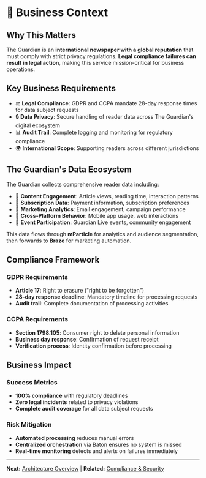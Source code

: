 # 🎯 Business Context

## Why This Matters

The Guardian is an **international newspaper with a global reputation** that must comply with strict privacy regulations. **Legal compliance failures can result in legal action**, making this service mission-critical for business operations.

## Key Business Requirements

- ⚖️ **Legal Compliance**: GDPR and CCPA mandate 28-day response times for data subject requests
- 🔒 **Data Privacy**: Secure handling of reader data across The Guardian's digital ecosystem
- 📊 **Audit Trail**: Complete logging and monitoring for regulatory compliance
- 🌍 **International Scope**: Supporting readers across different jurisdictions

## The Guardian's Data Ecosystem

The Guardian collects comprehensive reader data including:
- 📖 **Content Engagement**: Article views, reading time, interaction patterns
- 🎯 **Subscription Data**: Payment information, subscription preferences
- 📧 **Marketing Analytics**: Email engagement, campaign performance
- 📱 **Cross-Platform Behavior**: Mobile app usage, web interactions
- 🎫 **Event Participation**: Guardian Live events, community engagement

This data flows through **mParticle** for analytics and audience segmentation, then forwards to **Braze** for marketing automation.

## Compliance Framework

### GDPR Requirements
- **Article 17**: Right to erasure ("right to be forgotten")
- **28-day response deadline**: Mandatory timeline for processing requests
- **Audit trail**: Complete documentation of processing activities

### CCPA Requirements  
- **Section 1798.105**: Consumer right to delete personal information
- **Business day response**: Confirmation of request receipt
- **Verification process**: Identity confirmation before processing

## Business Impact

### Success Metrics
- **100% compliance** with regulatory deadlines
- **Zero legal incidents** related to privacy violations
- **Complete audit coverage** for all data subject requests

### Risk Mitigation
- **Automated processing** reduces manual errors
- **Centralized orchestration** via Baton ensures no system is missed
- **Real-time monitoring** detects and alerts on failures immediately

---

**Next:** [Architecture Overview](architecture.md) | **Related:** [Compliance & Security](../operations/security-compliance.md)
